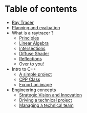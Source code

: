 # Table of contents

* [Ray Tracer](README.md)
* [Planning and evaluation](./planning/planning.md)
* What is a raytracer ?
  * [Principles](raytracer/intro.md)
  * [Linear Algebra](raytracer/vector-math.md)
  * [Intersections](raytracer/intersections.md)
  * [Diffuse Shader](raytracer/shading.md)
  * [Reflections](raytracer/reflections.md)
  * [Over to you!](raytracer/etc.md)
* Intro to C++
  * [A simple project](cpp/intro.md)
  * [CPP Class](cpp/class.md)
  * [Export an image](cpp/image.md)
* Engineering concepts
  * [Strategic Vision and Innovation](./concepts/vision.md)
  * [Driving a technical project](./concepts/driving.md)
  * [Managing a technical team](./concepts/team.md)